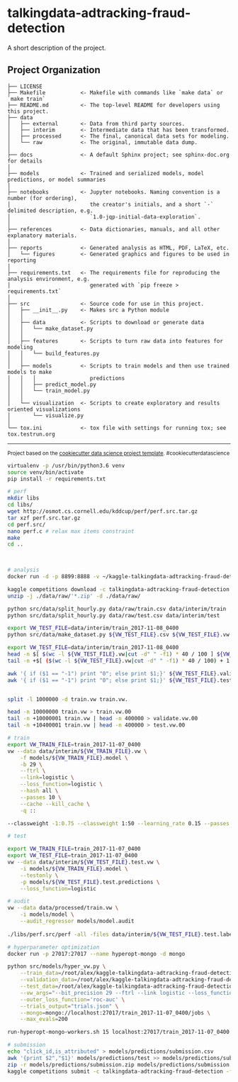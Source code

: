 talkingdata-adtracking-fraud-detection
==============================

A short description of the project.

Project Organization
------------

    ├── LICENSE
    ├── Makefile           <- Makefile with commands like `make data` or `make train`
    ├── README.md          <- The top-level README for developers using this project.
    ├── data
    │   ├── external       <- Data from third party sources.
    │   ├── interim        <- Intermediate data that has been transformed.
    │   ├── processed      <- The final, canonical data sets for modeling.
    │   └── raw            <- The original, immutable data dump.
    │
    ├── docs               <- A default Sphinx project; see sphinx-doc.org for details
    │
    ├── models             <- Trained and serialized models, model predictions, or model summaries
    │
    ├── notebooks          <- Jupyter notebooks. Naming convention is a number (for ordering),
    │                         the creator's initials, and a short `-` delimited description, e.g.
    │                         `1.0-jqp-initial-data-exploration`.
    │
    ├── references         <- Data dictionaries, manuals, and all other explanatory materials.
    │
    ├── reports            <- Generated analysis as HTML, PDF, LaTeX, etc.
    │   └── figures        <- Generated graphics and figures to be used in reporting
    │
    ├── requirements.txt   <- The requirements file for reproducing the analysis environment, e.g.
    │                         generated with `pip freeze > requirements.txt`
    │
    ├── src                <- Source code for use in this project.
    │   ├── __init__.py    <- Makes src a Python module
    │   │
    │   ├── data           <- Scripts to download or generate data
    │   │   └── make_dataset.py
    │   │
    │   ├── features       <- Scripts to turn raw data into features for modeling
    │   │   └── build_features.py
    │   │
    │   ├── models         <- Scripts to train models and then use trained models to make
    │   │   │                 predictions
    │   │   ├── predict_model.py
    │   │   └── train_model.py
    │   │
    │   └── visualization  <- Scripts to create exploratory and results oriented visualizations
    │       └── visualize.py
    │
    └── tox.ini            <- tox file with settings for running tox; see tox.testrun.org


--------

<p><small>Project based on the <a target="_blank" href="https://drivendata.github.io/cookiecutter-data-science/">cookiecutter data science project template</a>. #cookiecutterdatascience</small></p>





```bash
virtualenv -p /usr/bin/python3.6 venv
source venv/bin/activate
pip install -r requirements.txt

# perf
mkdir libs
cd libs/
wget http://osmot.cs.cornell.edu/kddcup/perf/perf.src.tar.gz
tar xzf perf.src.tar.gz
cd perf.src/
nano perf.c # relax max items constraint
make
cd ..
 


# analysis
docker run -d -p 8899:8888 -v ~/kaggle-talkingdata-adtracking-fraud-detection/:/home/jovyan/work/kaggle-talkingdata-adtracking-fraud-detection -e NB_UID=1000 -e GRANT_SUDO=yes --user root jupyter/datascience-notebook start-notebook.sh --NotebookApp.token=''

kaggle competitions download -c talkingdata-adtracking-fraud-detection -p ./data/raw/
unzip -j ./data/raw/'*.zip' -d ./data/raw/

python src/data/split_hourly.py data/raw/train.csv data/interim/train
python src/data/split_hourly.py data/raw/test.csv data/interim/test

export VW_TEST_FILE=data/interim/train_2017-11-08_0400
python src/data/make_dataset.py ${VW_TEST_FILE}.csv ${VW_TEST_FILE}.vw

export VW_TEST_FILE=data/interim/train_2017-11-08_0400
head -n $[ $(wc -l ${VW_TEST_FILE}.vw|cut -d" " -f1) * 40 / 100 ] ${VW_TEST_FILE}.vw > ${VW_TEST_FILE}.validate.vw
tail -n +$[ ($(wc -l ${VW_TEST_FILE}.vw|cut -d" " -f1) * 40 / 100) + 1 ] ${VW_TEST_FILE}.vw > ${VW_TEST_FILE}.test.vw

awk '{ if ($1 == "-1") print "0"; else print $1;}' ${VW_TEST_FILE}.validate.vw > ${VW_TEST_FILE}.validate.labels
awk '{ if ($1 == "-1") print "0"; else print $1;}' ${VW_TEST_FILE}.test.vw > ${VW_TEST_FILE}.test.labels


split -l 1000000 -d train.vw train.vw.

head -n 10000000 train.vw > train.vw.00
tail -n +10000001 train.vw | head -n 400000 > validate.vw.00
tail -n +10400001 train.vw | head -n 400000 > test.vw.00

# train
export VW_TRAIN_FILE=train_2017-11-07_0400
vw --data data/interim/${VW_TRAIN_FILE}.vw \
    -f models/${VW_TRAIN_FILE}.model \
    -b 29 \
    --ftrl \
    --link=logistic \
    --loss_function=logistic \
    --hash all \
    --passes 10 \
    --cache --kill_cache \
    -q ::

--classweight -1:0.75 --classweight 1:50 --learning_rate 0.15 --passes 5

# test

export VW_TRAIN_FILE=train_2017-11-07_0400
export VW_TEST_FILE=train_2017-11-07_0400
vw --data data/interim/${VW_TEST_FILE}.test.vw \
    -i models/${VW_TRAIN_FILE}.model \
    --testonly \
    -p models/${VW_TEST_FILE}.test.predictions \
    --loss_function=logistic

# audit
vw --data data/processed/train.vw \
    -i models/model \
    --audit_regressor models/model.audit
    
./libs/perf.src/perf -all -files data/interim/${VW_TEST_FILE}.test.labels models/${VW_TEST_FILE}.test.predictions

# hyperparameter optimization
docker run -p 27017:27017 --name hyperopt-mongo -d mongo

python src/models/hyper_vw.py \
    --train_data=/root/alex/kaggle-talkingdata-adtracking-fraud-detection/data/interim/train_2017-11-07_0400.vw \
    --validation_data=/root/alex/kaggle-talkingdata-adtracking-fraud-detection/data/interim/train_2017-11-08_0400.validate.vw \
    --test_data=/root/alex/kaggle-talkingdata-adtracking-fraud-detection/data/interim/train_2017-11-08_0400.test.vw \
    --vw_args="--bit_precision 29 --ftrl --link logistic --loss_function logistic --hash all -q ::" \
    --outer_loss_function='roc-auc' \
    --trials_output="trials.json" \
    --mongo=mongo://localhost:27017/train_2017-11-07_0400/jobs \
    --max_evals=200

run-hyperopt-mongo-workers.sh 15 localhost:27017/train_2017-11-07_0400

# submission
echo "click_id,is_attributed" > models/predictions/submission.csv
awk '{print $2","$1}' models/predictions/test >> models/predictions/submission.csv
zip -r models/predictions/submission.zip models/predictions/submission.csv
kaggle competitions submit -c talkingdata-adtracking-fraud-detection -f models/predictions/submission.csv -m "message"

```
